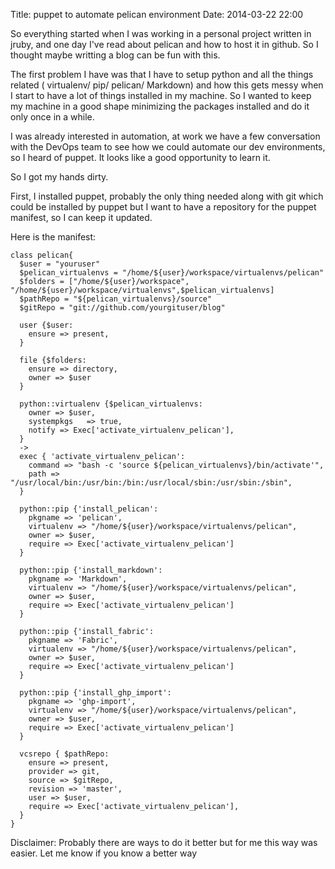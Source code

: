 Title: puppet to automate pelican environment
Date:  2014-03-22 22:00

So everything started when I was working in a personal project written in jruby, and one day I've read about pelican and how to host it in github. So I thought maybe writting a blog can be fun with this.

The first problem I have was that I have to setup python and all the things related ( virtualenv/ pip/ pelican/ Markdown) and how this gets messy when I start to have a lot of things installed in my machine. So I wanted to keep my machine in a good shape minimizing the packages installed and do it only once in a while.

I was already interested in automation, at work we have a few conversation with the DevOps team to see how we could automate our dev environments, so I heard of puppet. It looks like a good opportunity to learn it.

So I got my hands dirty.

First, I installed puppet, probably the only thing needed along with git which could be installed by puppet but I want to have a repository for the puppet manifest, so I can keep it updated.

Here is the manifest:
  
    class pelican{
      $user = "youruser"
      $pelican_virtualenvs = "/home/${user}/workspace/virtualenvs/pelican"
      $folders = ["/home/${user}/workspace", "/home/${user}/workspace/virtualenvs",$pelican_virtualenvs]
      $pathRepo = "${pelican_virtualenvs}/source"
      $gitRepo = "git://github.com/yourgituser/blog"

      user {$user:
        ensure => present,
      }

      file {$folders:
        ensure => directory,
        owner => $user
      }

      python::virtualenv {$pelican_virtualenvs:
        owner => $user,
        systempkgs   => true,
        notify => Exec['activate_virtualenv_pelican'],
      }
      ->
      exec { 'activate_virtualenv_pelican':
        command => "bash -c 'source ${pelican_virtualenvs}/bin/activate'",
        path => "/usr/local/bin:/usr/bin:/bin:/usr/local/sbin:/usr/sbin:/sbin",
      }
      
      python::pip {'install_pelican':
        pkgname => 'pelican',
        virtualenv => "/home/${user}/workspace/virtualenvs/pelican",
        owner => $user,
        require => Exec['activate_virtualenv_pelican']
      }
      
      python::pip {'install_markdown':
        pkgname => 'Markdown',
        virtualenv => "/home/${user}/workspace/virtualenvs/pelican",
        owner => $user,
        require => Exec['activate_virtualenv_pelican']
      }
       
      python::pip {'install_fabric':
        pkgname => 'Fabric',
        virtualenv => "/home/${user}/workspace/virtualenvs/pelican",
        owner => $user,
        require => Exec['activate_virtualenv_pelican']
      }

      python::pip {'install_ghp_import':
        pkgname => 'ghp-import',
        virtualenv => "/home/${user}/workspace/virtualenvs/pelican",
        owner => $user,
        require => Exec['activate_virtualenv_pelican']
      }

      vcsrepo { $pathRepo:
        ensure => present,
        provider => git,
        source => $gitRepo,
        revision => 'master',
        user => $user,
        require => Exec['activate_virtualenv_pelican'],
      }
    } 

Disclaimer: Probably there are ways to do it better but for me this way was easier. Let me know if you know a better way  


